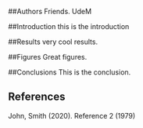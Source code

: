 ##Authors
Friends. UdeM


##Introduction
this is the introduction

##Results
very cool results.

##Figures
Great figures.

##Conclusions
This is the conclusion.


## References
John, Smith (2020).
Reference 2 (1979)
